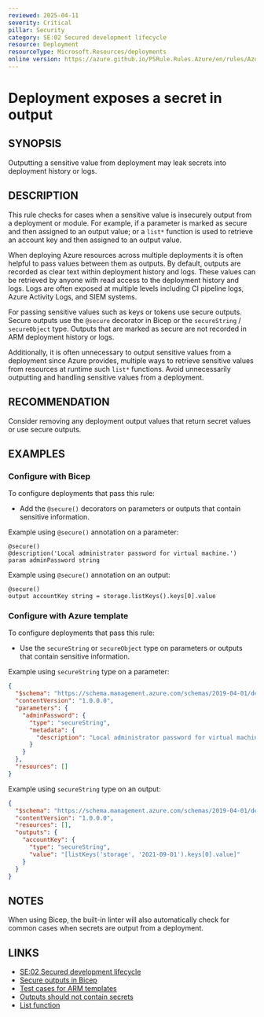 ```yaml
---
reviewed: 2025-04-11
severity: Critical
pillar: Security
category: SE:02 Secured development lifecycle
resource: Deployment
resourceType: Microsoft.Resources/deployments
online version: https://azure.github.io/PSRule.Rules.Azure/en/rules/Azure.Deployment.OutputSecretValue/
---
```


# Deployment exposes a secret in output

## SYNOPSIS

Outputting a sensitive value from deployment may leak secrets into deployment history or logs.

## DESCRIPTION

This rule checks for cases when a sensitive value is insecurely output from a deployment or module.
For example, if a parameter is marked as secure and then assigned to an output value;
or a `list*` function is used to retrieve an account key and then assigned to an output value.

When deploying Azure resources across multiple deployments it is often helpful to pass values between them as outputs.
By default, outputs are recorded as clear text within deployment history and logs.
These values can be retrieved by anyone with read access to the deployment history and logs.
Logs are often exposed at multiple levels including CI pipeline logs, Azure Activity Logs, and SIEM systems.

For passing sensitive values such as keys or tokens use secure outputs.
Secure outputs use the `@secure` decorator in Bicep or the `secureString` / `secureObject` type.
Outputs that are marked as secure are not recorded in ARM deployment history or logs.

Additionally, it is often unnecessary to output sensitive values from a deployment since Azure provides,
multiple ways to retrieve sensitive values from resources at runtime such `list*` functions.
Avoid unnecessarily outputting and handling sensitive values from a deployment.

<!-- security:note rotate-secret -->

## RECOMMENDATION

Consider removing any deployment output values that return secret values or use secure outputs.

## EXAMPLES

### Configure with Bicep

To configure deployments that pass this rule:

- Add the `@secure()` decorators on parameters or outputs that contain sensitive information.

Example using `@secure()` annotation on a parameter:

```bicep
@secure()
@description('Local administrator password for virtual machine.')
param adminPassword string
```

Example using `@secure()` annotation on an output:

```bicep
@secure()
output accountKey string = storage.listKeys().keys[0].value
```

### Configure with Azure template

To configure deployments that pass this rule:

- Use the `secureString` or `secureObject` type on parameters or outputs that contain sensitive information.

Example using `secureString` type on a parameter:

```json
{
  "$schema": "https://schema.management.azure.com/schemas/2019-04-01/deploymentTemplate.json#",
  "contentVersion": "1.0.0.0",
  "parameters": {
    "adminPassword": {
      "type": "secureString",
      "metadata": {
        "description": "Local administrator password for virtual machine."
      }
    }
  },
  "resources": []
}
```

Example using `secureString` type on an output:

```json
{
  "$schema": "https://schema.management.azure.com/schemas/2019-04-01/deploymentTemplate.json#",
  "contentVersion": "1.0.0.0",
  "resources": [],
  "outputs": {
    "accountKey": {
      "type": "secureString",
      "value": "[listKeys('storage', '2021-09-01').keys[0].value]"
    }
  }
}
```

## NOTES

When using Bicep, the built-in linter will also automatically check for common cases when secrets are output from a deployment.

## LINKS

- [SE:02 Secured development lifecycle](https://learn.microsoft.com/azure/well-architected/security/secure-development-lifecycle)
- [Secure outputs in Bicep](https://learn.microsoft.com/azure/azure-resource-manager/bicep/outputs#secure-outputs)
- [Test cases for ARM templates](https://learn.microsoft.com/azure/azure-resource-manager/templates/template-test-cases#outputs-cant-include-secrets)
- [Outputs should not contain secrets](https://learn.microsoft.com/azure/azure-resource-manager/bicep/linter-rule-outputs-should-not-contain-secrets)
- [List function](https://learn.microsoft.com/azure/azure-resource-manager/bicep/bicep-functions-resource#list)

